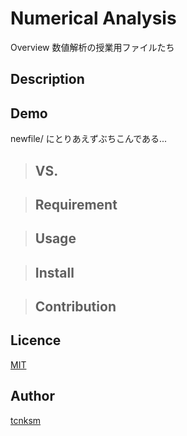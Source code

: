 Numerical Analysis
====

Overview
数値解析の授業用ファイルたち

## Description

## Demo
newfile/ にとりあえずぶちこんである...

> ## VS. 

> ## Requirement

> ## Usage

> ## Install

> ## Contribution

## Licence

[MIT](https://github.com/tcnksm/tool/blob/master/LICENCE)

## Author

[tcnksm](https://github.com/tcnksm)
